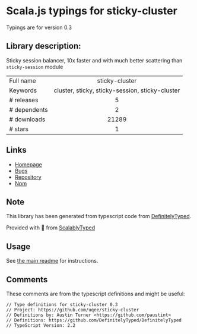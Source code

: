 
# Scala.js typings for sticky-cluster

Typings are for version 0.3

## Library description:
Sticky session balancer, 10x faster and with much better scattering than `sticky-session` module

|                    |                 |
| ------------------ | :-------------: |
| Full name          | sticky-cluster |
| Keywords           | cluster, sticky, sticky-session, sticky-cluster |
| # releases         | 5 |
| # dependents       | 2 |
| # downloads        | 21289 |
| # stars            | 1 |

## Links
- [Homepage](https://github.com/uqee/sticky-cluster#readme)
- [Bugs](https://github.com/uqee/sticky-cluster/issues)
- [Repository](https://github.com/uqee/sticky-cluster)
- [Npm](https://www.npmjs.com/package/sticky-cluster)
    


## Note
This library has been generated from typescript code from [DefinitelyTyped](https://definitelytyped.org).

Provided with :purple_heart: from [ScalablyTyped](https://github.com/oyvindberg/ScalablyTyped)

## Usage
See [the main readme](../../readme.md) for instructions.

## Comments

These comments are from the typescript definitions and might be useful:
```
// Type definitions for sticky-cluster 0.3
// Project: https://github.com/uqee/sticky-cluster
// Definitions by: Austin Turner <https://github.com/paustint>
// Definitions: https://github.com/DefinitelyTyped/DefinitelyTyped
// TypeScript Version: 2.2

```

